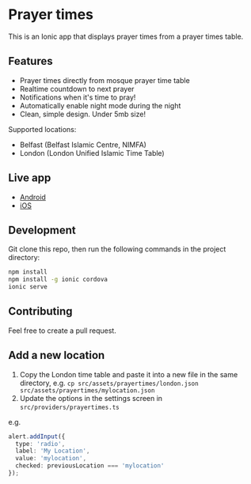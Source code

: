 # Prayer times


This is an Ionic app that displays prayer times from a prayer times table.

## Features
* Prayer times directly from mosque prayer time table
* Realtime countdown to next prayer
* Notifications when it's time to pray!
* Automatically enable night mode during the night
* Clean, simple design. Under 5mb size!

Supported locations:
* Belfast (Belfast Islamic Centre, NIMFA)
* London (London Unified Islamic Time Table)

## Live app
- [Android](https://play.google.com/store/apps/details?id=com.meltuhamy.londonsalah)
- [iOS](https://itunes.apple.com/gb/app/london-prayer-times/id993461657)

## Development

Git clone this repo, then run the following commands in the project directory:

```bash
npm install
npm install -g ionic cordova
ionic serve
```

## Contributing

Feel free to create a pull request.

## Add a new location

1. Copy the London time table and paste it into a new file in the same directory, e.g. `cp src/assets/prayertimes/london.json src/assets/prayertimes/mylocation.json`
2. Update the options in the settings screen in `src/providers/prayertimes.ts`

e.g. 
```typescript
alert.addInput({
  type: 'radio',
  label: 'My Location',
  value: 'mylocation',
  checked: previousLocation === 'mylocation'
});
```
